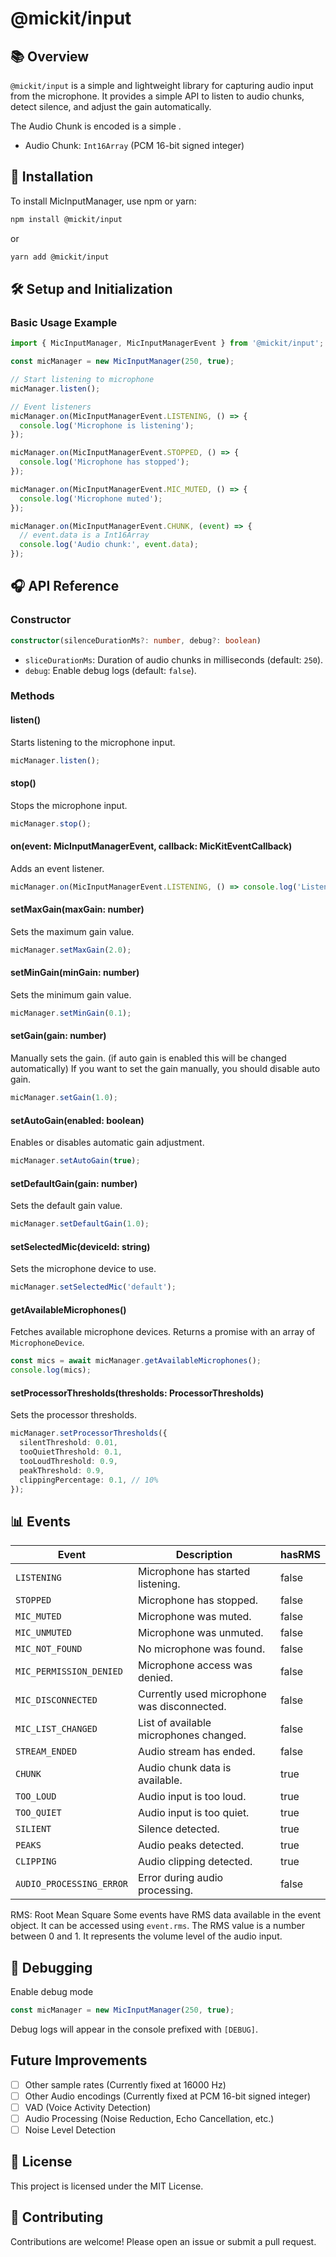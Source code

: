 # @mickit/input

## 📚 **Overview**
`@mickit/input` is a simple and lightweight library for capturing audio input from the microphone.
It provides a simple API to listen to audio chunks, detect silence, and adjust the gain automatically.

The Audio Chunk is encoded is a simple .
- Audio Chunk: `Int16Array` (PCM 16-bit signed integer)

## 🚀 **Installation**
To install MicInputManager, use npm or yarn:

```sh
npm install @mickit/input
```

or

```sh
yarn add @mickit/input
```

## 🛠️ **Setup and Initialization**

### **Basic Usage Example**
```typescript
import { MicInputManager, MicInputManagerEvent } from '@mickit/input';

const micManager = new MicInputManager(250, true);

// Start listening to microphone
micManager.listen();

// Event listeners
micManager.on(MicInputManagerEvent.LISTENING, () => {
  console.log('Microphone is listening');
});

micManager.on(MicInputManagerEvent.STOPPED, () => {
  console.log('Microphone has stopped');
});

micManager.on(MicInputManagerEvent.MIC_MUTED, () => {
  console.log('Microphone muted');
});

micManager.on(MicInputManagerEvent.CHUNK, (event) => {
  // event.data is a Int16Array
  console.log('Audio chunk:', event.data);
});

```

## 🎧 **API Reference**

### **Constructor**
```typescript
constructor(silenceDurationMs?: number, debug?: boolean)
```
- `sliceDurationMs`: Duration of audio chunks in milliseconds (default: `250`).
- `debug`: Enable debug logs (default: `false`).

### **Methods**

#### **listen()**
Starts listening to the microphone input.
```typescript
micManager.listen();
```

#### **stop()**
Stops the microphone input.
```typescript
micManager.stop();
```

#### **on(event: MicInputManagerEvent, callback: MicKitEventCallback)**
Adds an event listener.
```typescript
micManager.on(MicInputManagerEvent.LISTENING, () => console.log('Listening'));
```

#### **setMaxGain(maxGain: number)**
Sets the maximum gain value.
```typescript
micManager.setMaxGain(2.0);
```

#### **setMinGain(minGain: number)**
Sets the minimum gain value.
```typescript
micManager.setMinGain(0.1);
```

#### **setGain(gain: number)**
Manually sets the gain. (if auto gain is enabled this will be changed automatically)
If you want to set the gain manually, you should disable auto gain.
```typescript
micManager.setGain(1.0);
```

#### **setAutoGain(enabled: boolean)**
Enables or disables automatic gain adjustment.
```typescript
micManager.setAutoGain(true);
```

#### **setDefaultGain(gain: number)**
Sets the default gain value.
```typescript
micManager.setDefaultGain(1.0);
```

#### **setSelectedMic(deviceId: string)**
Sets the microphone device to use.
```typescript
micManager.setSelectedMic('default');
```

#### **getAvailableMicrophones()**
Fetches available microphone devices.
Returns a promise with an array of `MicrophoneDevice`.
```typescript
const mics = await micManager.getAvailableMicrophones();
console.log(mics);
```

#### **setProcessorThresholds(thresholds: ProcessorThresholds)**
Sets the processor thresholds.
```typescript
micManager.setProcessorThresholds({
  silentThreshold: 0.01,
  tooQuietThreshold: 0.1,
  tooLoudThreshold: 0.9,
  peakThreshold: 0.9,
  clippingPercentage: 0.1, // 10%
});
```

## 📊 **Events**

| **Event**               | **Description** | hasRMS |
|--------------------------|-----------------|-------------|
| `LISTENING`             | Microphone has started listening. | false |
| `STOPPED`               | Microphone has stopped. | false |
| `MIC_MUTED`             | Microphone was muted. | false |
| `MIC_UNMUTED`           | Microphone was unmuted. | false |
| `MIC_NOT_FOUND`         | No microphone was found. | false |
| `MIC_PERMISSION_DENIED` | Microphone access was denied. | false |
| `MIC_DISCONNECTED`      | Currently used microphone was disconnected. | false |
| `MIC_LIST_CHANGED`      | List of available microphones changed. | false |
| `STREAM_ENDED`          | Audio stream has ended. | false |
| `CHUNK`                | Audio chunk data is available. | true |
| `TOO_LOUD`             | Audio input is too loud. | true |
| `TOO_QUIET`            | Audio input is too quiet. | true |
| `SILIENT`              | Silence detected. | true |
| `PEAKS`                | Audio peaks detected. | true |
| `CLIPPING`             | Audio clipping detected. | true |
| `AUDIO_PROCESSING_ERROR` | Error during audio processing. | false |

RMS: Root Mean Square
Some events have RMS data available in the event object.
It can be accessed using `event.rms`.
The RMS value is a number between 0 and 1. It represents the volume level of the audio input.

## 🐞 **Debugging**
Enable debug mode
```typescript
const micManager = new MicInputManager(250, true);
```
Debug logs will appear in the console prefixed with `[DEBUG]`.

## Future Improvements
- [ ] Other sample rates (Currently fixed at 16000 Hz)
- [ ] Other Audio encodings (Currently fixed at PCM 16-bit signed integer)
- [ ] VAD (Voice Activity Detection)
- [ ] Audio Processing (Noise Reduction, Echo Cancellation, etc.)
- [ ] Noise Level Detection

## 📄 **License**
This project is licensed under the MIT License.

## 🤝 **Contributing**
Contributions are welcome! Please open an issue or submit a pull request.